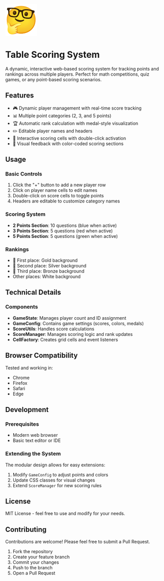<img height="100px" src="./logo.png" alt="A yellow emoji wearing black-rimmed glasses with a thoughtful expression, resting its hand on its chin.">

# Table Scoring System

A dynamic, interactive web-based scoring system for tracking points and rankings across multiple players. Perfect for math competitions, quiz games, or any point-based scoring scenarios.

## Features

- 🎮 Dynamic player management with real-time score tracking
- 📊 Multiple point categories (2, 3, and 5 points)
- 🏆 Automatic rank calculation with medal-style visualization
- ✏️ Editable player names and headers
- 🎯 Interactive scoring cells with double-click activation
- 🎨 Visual feedback with color-coded scoring sections

## Usage

### Basic Controls

1. Click the "+" button to add a new player row
2. Click on player name cells to edit names
3. Double-click on score cells to toggle points
4. Headers are editable to customize category names

### Scoring System

- **2 Points Section**: 10 questions (blue when active)
- **3 Points Section**: 5 questions (red when active)
- **5 Points Section**: 5 questions (green when active)

### Rankings

- 🥇 First place: Gold background
- 🥈 Second place: Silver background
- 🥉 Third place: Bronze background
- Other places: White background

## Technical Details

### Components

- **GameState**: Manages player count and ID assignment
- **GameConfig**: Contains game settings (scores, colors, medals)
- **ScoreUtils**: Handles score calculations
- **ScoreManager**: Manages scoring logic and rank updates
- **CellFactory**: Creates grid cells and event listeners

## Browser Compatibility

Tested and working in:

- Chrome
- Firefox
- Safari
- Edge

## Development

### Prerequisites

- Modern web browser
- Basic text editor or IDE

### Extending the System

The modular design allows for easy extensions:

1. Modify `GameConfig` to adjust points and colors
2. Update CSS classes for visual changes
3. Extend `ScoreManager` for new scoring rules

## License

MIT License - feel free to use and modify for your needs.

## Contributing

Contributions are welcome! Please feel free to submit a Pull Request.

1. Fork the repository
2. Create your feature branch
3. Commit your changes
4. Push to the branch
5. Open a Pull Request
